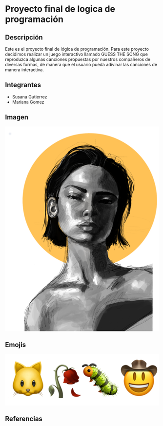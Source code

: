 # Proyecto final de logica de programación

## Descripción
Este es el proyecto final de lógica de programación. Para este proyecto decidimos realizar un juego interactivo llamado GUESS THE SONG que reproduzca algunas canciones propuestas por nuestros compañeros de diversas formas, de manera que el usuario pueda adivinar las canciones de manera interactiva. 

## Integrantes
- Susana Gutierrez
- Mariana Gomez

## Imagen
![Arte minimalista](https://github.com/Susanagg05/Proyecto_final/blob/main/Kateharris%20Shop%20_%20Redbubble.png)

## Emojis
![Emojis](https://github.com/Susanagg05/Proyecto_final/blob/main/Emojis.PNG)

## Referencias

